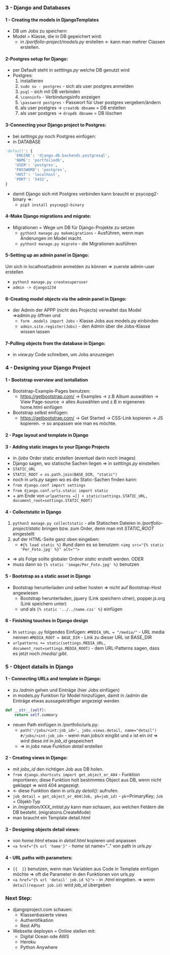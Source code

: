 ### 3 - Django and Databases
#### 1 - Creating the models in DjangoTemplates
* DB um Jobs zu speichern
* Model = Klasse, die in DB gepeichert wird:
    * in */portfolio-project/models.py* erstellen <- kann man mehrer Classen erstellen.

#### 2-Postgres setup for Django:
* per Default steht in *setttings.py* welche DB genutzt wird
* Postgres:
    1. installieren
    2. `sudo su - postgres` - sich als user postgres anmelden
    3. `psql` - sich mit DB verbinden
    4. `\conninfo` - Verbindungsinfo anzeigen
    5. `\password postgres` - Passwort für User postgres vergeben/ändern
    6. als user postgres -> `creatdb dbname` = DB erstellen
    7. als user postgres -> `dropdb dbname` = DB löschen

#### 3-Connecting your Django project to Postgres:
* bei *settings.py* noch Postgres einfügen:
* in DATABASE
```python
'default': {
    'ENGINE': 'django.db.backends.postgresql',
    'NAME': 'portfoliodb',
    'USER': 'postgres',
    'PASSWORD': 'postgres',
    'HOST': 'localhost',
    'PORT': '5432',
}
```
* damit Django sich mit Postgres verbinden kann braucht er psycopg2-binary =>:
    * `pip3 install psycopg2-binary`

#### 4-Make Django migrations and migrate:
* Migrationen = Wege um DB für Django-Projekte zu setzen
    * `python3 manage.py makemigrations` - Ausführen, wenn man Änderungen im Model macht.
    * `python3 manage.py migrate` - die Migrationen ausführen

#### 5-Setting up an admin panel in Django:
Um sich in localhost\admin anmelden zu können => zuerste admin-user erstellen
* `python3 manage.py createsuperuser`
* `admin -> django1234`

#### 6-Creating model objects via the admin panel in Django:
* der Admin der APPP (nicht des Projects) verwaltet das Model =>admin.py öffnen und
    * `form .models import Jobs` - Klasse Jobs aus models.py einbinden
    * `admin.site.register(Jobs)` - den Admin über die Jobs-Klasse wissen lassen

#### 7-Pulling objects from the database in Django:
* in *view.py* Code schreiben, um Jobs anzuzeigen

### 4 - Designing your Django Project
#### 1 - Bootstrap overview and isntallation
* Bootstrap-Example-Pages benutzen:
    * https://getbootstrap.com/ -> Examples -> z.B Album auswählen -> View Page-source -> alles Auswählen und z.B in eigenenes home.html einfügen
* Bootstrap selbst einfügen:
    * https://getbootstrap.com/ -> Get Started -> CSS-Link kopieren -> JS kopieren. -> so anpassen wie man es möchte.

#### 2 - Page layout and template in Django

#### 3 - Adding static images to your Django Projects
* in */jobs* Order static erstellen (eventuel darin noch images)
* Django sagen, wo statische Sachen liegen => in *setttings.py* einstellen:
* `STATIC_URL`
* `STATIC_ROOT = os.path.join(BASE_DIR, "static")`
* noch in *urls.py* sagen wo es die Static-Sachen finden kann:
* `from django.conf import settings`
* `from django.conf.urls.static import static`
* \+ am Ende von `urlpatterns =[] + static(settings.STATIC_URL, document_root=settings.STATIC_ROOT)`

#### 4 - Collectstatic in Django
1. `python3 manage.py collectstatic` - alle Statischen Dateien in */portfolio-project/static* bringen bzw. zum Order, denn man mit *STATIC_ROOT* eingestellt
2. auf der HTML-Seite ganz oben eingeben:
    * `#{% load static %}`
    #und dann es so benutzen: `<img src="{% static 'Per_Foto.jpg' %}" alt="">` 
* => als Folge sollte globaler Ordner *static* erstellt werden.
ODER
* muss dann so `{% static 'image/Per_Foto.jpg' %}` benutzen

#### 5 - Bootstrap as a static asset in Django
* Bootstrap herunterladen und selber hosten => nicht auf Bootstrap-Host angewiesen
    * Bootstrap herunterladen, jquery (Link speichern utner), popper.js.org (Link speichern unter)
    * und als `{% static '../../name.css' %}` einfügen

#### 6 - Finishing touches in Django design
* In `settings.py` folgendes Einfügen:
`#MEDIA_URL = "/media/"` - URL media nennen
`#MEDIA_ROOT = BASE_DIR` - Link zu dieser URL ist BASE_DIR
* `urlpatterns += static(settings.MEDIA_URL, document_root=settings.MEDIA_ROOT)` - dem URL-Patterns sagen, dass es jetzt noch */media/ gibt*.

### 5 - Object datails in Django
#### 1 - Connecting URLs and template in Django:
* zu */admin* gehen und Einträge (hier Jobs einfügen)
* in models.py Funktion für Model hinzufügen, damit in /admin die Einträge etwas aussagekräftiger angezeigt werden
```python
def __str__(self):
    return self.summary
```   
* neuen Path einfügen in /portfolio/urls.py:
    * `path('/jobs/<int:job_id>', jobs.views.detail, name="detail")  #/jobs/<int:job_id>` - wenn man *jobs/x* eingibt und *x* ist ein *int* => wird diese *int* in *job_id* gespeichert
    * => in *jobs* neue Funktion *detail* erstellen

#### 2 - Creating views in Django:
* mit *jobs_id* den richtigen Job aus DB holen.
* `from django.shortcuts import get_object_or_404` - Funktion importieren; diese Funktion holt bestimmtes Object aus DB, wenn nicht geklappt => wird 404 angezeigt.
* <- diese Funktion dann in *urls.py detail():* aufrufen.
* `job_detail = get_object_or_404(Job, pk=job_id)` - `pk`=PrimaryKey; `Job` = Objekt-Typ
* in */migration/XXX_initial.py* kann man schauen, aus welchen Feldern die DB besteht. (migratoins.CreateMode)
* man braucht ein Template detail.html

#### 3 - Designing objects detail views:
* von *home.html* etwas in *detail.html* kopieren und anpassen
* `<a href="{% url 'home'}"` - *home* ist name=".." von path in *urls.py*

#### 4 - URL paths with parameters:
* `{{  }}` benutzen, wenn man Variablen aus Code in Template einfügen möchte => oft die Parameter in den Funktionen von urls.py
* `<a href="{% url 'detail' job.id %}">` - in *.html* eingeben. => wenn `detail(requset job.id)` wird *job_id* übergeben


### Next Step:
* djangoproject.com schauen:
    * Klassenbasierte views
    * Authentifikation
    * Rest APIs
* Webseite deployen = Online stellen mit:
    * Digital Ocean ode AWS
    * Heroku
    * Python Anywhere
